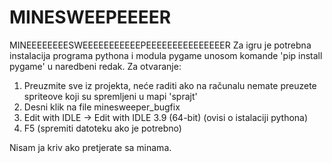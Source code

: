 # MINESWEEPEEEER
MINEEEEEEEESWEEEEEEEEEEEPEEEEEEEEEEEEEEER
Za igru je potrebna instalacija programa pythona i modula pygame unosom komande 'pip install pygame' u naredbeni redak.
Za otvaranje:
1. Preuzmite sve iz projekta, neće raditi ako na računalu nemate preuzete spriteove koji su spremljeni u mapi 'sprajt'
2. Desni klik na file minesweeper_bugfix
3. Edit with IDLE -> Edit with IDLE 3.9 (64-bit) (ovisi o istalaciji pythona)
4. F5 (spremiti datoteku ako je potrebno)

Nisam ja kriv ako pretjerate sa minama.
